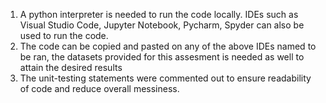 1. A python interpreter is needed to run the code locally. IDEs such as Visual Studio Code, Jupyter Notebook, Pycharm, Spyder can also be used to run the code.
2. The code can be copied and pasted on any of the above IDEs named to be ran, the datasets provided for this assesment is needed as well to attain the desired results
3. The unit-testing statements were commented out to ensure readability of code and reduce overall messiness.
